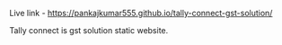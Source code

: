 Live link - https://pankajkumar555.github.io/tally-connect-gst-solution/

Tally connect is gst solution static website.
